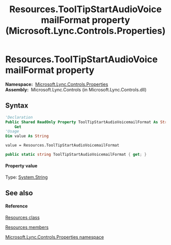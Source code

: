 ﻿---
title: Resources.ToolTipStartAudioVoicemailFormat property  (Microsoft.Lync.Controls.Properties)
TOCTitle: 'ToolTipStartAudioVoicemailFormat property '
ms:assetid: P:Microsoft.Lync.Controls.Properties.Resources.ToolTipStartAudioVoicemailFormat_DI_3_UC_OCS14MrefLyncWPF
ms:mtpsurl: https://msdn.microsoft.com/en-us/library/microsoft.lync.controls.properties.resources.tooltipstartaudiovoicemailformat_di_3_uc_ocs14mreflyncwpf(v=office.15)
ms:contentKeyID: 48601184
ms.date: 07/28/2014
mtps_version: v=office.15
f1_keywords:
- Microsoft.Lync.Controls.Properties.Resources.ToolTipStartAudioVoicemailFormat
dev_langs:
- CSharp
- JScript
- VB
- other
---

# Resources.ToolTipStartAudioVoicemailFormat property

**Namespace:**  [Microsoft.Lync.Controls.Properties](microsoft-lync-controls-properties-namespace_1.md)  
**Assembly:**  Microsoft.Lync.Controls (in Microsoft.Lync.Controls.dll)

## Syntax

``` vb
'Declaration
Public Shared ReadOnly Property ToolTipStartAudioVoicemailFormat As String
    Get
'Usage
Dim value As String

value = Resources.ToolTipStartAudioVoicemailFormat
```

``` csharp
public static string ToolTipStartAudioVoicemailFormat { get; }
```

#### Property value

Type: [System.String](http://msdn2.microsoft.com/en-us/library/s1wwdcbf)  

## See also

#### Reference

[Resources class](resources-class-microsoft-lync-controls-properties_1.md)

[Resources members](resources-members-microsoft-lync-controls-properties_1.md)

[Microsoft.Lync.Controls.Properties namespace](microsoft-lync-controls-properties-namespace_1.md)

